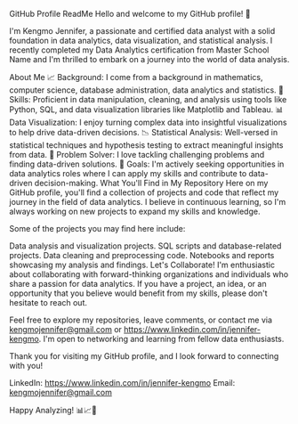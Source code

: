 GitHub Profile ReadMe
Hello and welcome to my GitHub profile! 👋

I'm Kengmo Jennifer, a passionate and certified data analyst with a solid foundation in data analytics, data visualization, and statistical analysis. I recently completed my Data Analytics certification from Master School Name and I'm thrilled to embark on a journey into the world of data analysis.

About Me
📈 Background: I come from a background in mathematics, computer science, database administration, data analytics and statistics.
🧮 Skills: Proficient in data manipulation, cleaning, and analysis using tools like Python, SQL, and data visualization libraries like Matplotlib and Tableau.
📊 Data Visualization: I enjoy turning complex data into insightful visualizations to help drive data-driven decisions.
📉 Statistical Analysis: Well-versed in statistical techniques and hypothesis testing to extract meaningful insights from data.
🧠 Problem Solver: I love tackling challenging problems and finding data-driven solutions.
💼 Goals: I'm actively seeking opportunities in data analytics roles where I can apply my skills and contribute to data-driven decision-making.
What You'll Find in My Repository
Here on my GitHub profile, you'll find a collection of projects and code that reflect my journey in the field of data analytics. I believe in continuous learning, so I'm always working on new projects to expand my skills and knowledge.

Some of the projects you may find here include:

Data analysis and visualization projects.
SQL scripts and database-related projects.
Data cleaning and preprocessing code.
Notebooks and reports showcasing my analysis and findings.
Let's Collaborate!
I'm enthusiastic about collaborating with forward-thinking organizations and individuals who share a passion for data analytics. If you have a project, an idea, or an opportunity that you believe would benefit from my skills, please don't hesitate to reach out.

Feel free to explore my repositories, leave comments, or contact me via kengmojennifer@gmail.com or https://www.linkedin.com/in/jennifer-kengmo. I'm open to networking and learning from fellow data enthusiasts.

Thank you for visiting my GitHub profile, and I look forward to connecting with you!

LinkedIn: https://www.linkedin.com/in/jennifer-kengmo 
Email: kengmojennifer@gmail.com

Happy Analyzing! 📊📈🧐

